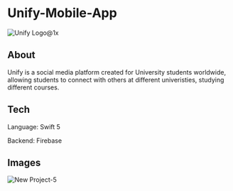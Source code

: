 # Unify-Mobile-App


![Unify Logo@1x](https://user-images.githubusercontent.com/25648925/179078342-ffcca59e-fc0e-46c6-a291-90044f98e078.png)


## About

Unify is a social media platform created for University students worldwide, allowing students to connect with others at different univeristies, studying different courses. 

## Tech

Language: Swift 5

Backend: Firebase

## Images

![New Project-5](https://user-images.githubusercontent.com/25648925/179082514-4c79cc55-1f82-4ef3-9e07-f84eb5db2d73.png)
